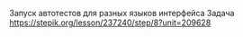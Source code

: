 Запуск автотестов для разных языков интерфейса
Задача https://stepik.org/lesson/237240/step/8?unit=209628
